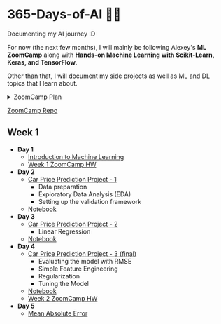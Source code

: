 # 365-Days-of-AI 🤖🙌
Documenting my AI journey :D

For now (the next few months), I will mainly be following Alexey's **ML ZoomCamp** along with **Hands-on Machine Learning with Scikit-Learn, Keras, and TensorFlow**.

Other than that, I will document my side projects as well as ML and DL topics that I learn about.

<details><summary>ZoomCamp Plan</summary>

| Id | Module Session                                | Progress | Link    | 
|----|-----------------------------------------------|-----|--------------|
|01  | Introduction to Machine Learning              | :white_check_mark: | [<a href="https://github.com/SohailaDiab/365-Days-of-AI/blob/main/Week-1/Day-1.md">Introduction to Machine Learning</a>] |
|02  | Machine Learning for Regression               | :white_check_mark: | []|
|03  | Machine Learning for Classification           | :x: | []|
|04  | Evaluation Metrics for Classification         | :x: | []|
|05  | Deploying Machine Learning Models             | :x: | []|
|5b  | Bento ML                                      | :x: | []|
|06  | Decision Trees and Ensemble Learning          | :x: | []|
|07  | Midterm Project                               | :x: | []|
|07  | Midterm Project Evaluation                    | :x: | []|
|08  | Neural Networks and Deep Learning             | :x: | []|
|09  | Serverless Deep Learning                      | :x: | []|
|10  | Kubernetes and TensorFlow-Serving             | :x: | []|
|11  | Kubeflow and KFServing                        | :x: | []|
|12  | Capstone Project                              | :x: | []|
|12  | Capstone Project Evaluation                   | :x: | []|
|13  | The third Project                             | :x: | []|
|13  | The third Project Evaluation                  | :x: | []|
|14  | Article                                       | :x: | []|

</details>

<a href="https://github.com/alexeygrigorev/mlbookcamp-code">ZoomCamp Repo</a>


## Week 1 
- **Day 1** 
  - <a href="https://github.com/SohailaDiab/365-Days-of-AI/blob/main/Week-1/Day-1/Day-1.md">Introduction to Machine Learning</a>
  - <a href="https://github.com/SohailaDiab/365-Days-of-AI/blob/main/Week-1/Day-1/Week1_HW.ipynb">Week 1 ZoomCamp HW</a>
- **Day 2** 
  - <a href="https://github.com/SohailaDiab/365-Days-of-AI/blob/main/Week-1/Day-2/Day-2.md">Car Price Prediction Project - 1</a>
    - Data preparation
    - Exploratory Data Analysis (EDA)
    - Setting up the validation framework
  - <a href="https://github.com/SohailaDiab/365-Days-of-AI/blob/main/Week-1/CarPricePrediction.ipynb">Notebook</a>
- **Day 3** 
  - <a href="https://github.com/SohailaDiab/365-Days-of-AI/blob/main/Week-1/Day-3/Day-3.md">Car Price Prediction Project - 2</a>
    - Linear Regression
  - <a href="https://github.com/SohailaDiab/365-Days-of-AI/blob/main/Week-1/CarPricePrediction.ipynb">Notebook</a>
- **Day 4** 
  - <a href="https://github.com/SohailaDiab/365-Days-of-AI/blob/main/Week-1/Day-4/Day-4.md">Car Price Prediction Project - 3 (final)</a>
    - Evaluating the model with RMSE
    - Simple Feature Engineering
    - Regularization
    - Tuning the Model
  - <a href="https://github.com/SohailaDiab/365-Days-of-AI/blob/main/Week-1/CarPricePrediction.ipynb">Notebook</a>
  - <a href="https://github.com/SohailaDiab/365-Days-of-AI/blob/main/Week-1/Day-4/Week2_HW.ipynb">Week 2 ZoomCamp HW</a>
- **Day 5** 
  - <a href="https://github.com/SohailaDiab/365-Days-of-AI/blob/main/Week-1/Day-5/MAE.md">Mean Absolute Error</a>
